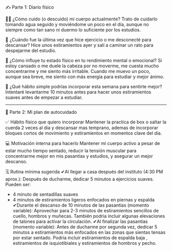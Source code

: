 ✍️ Parte 1: Diario físico

🧍‍♂️ ¿Cómo cuido (o descuido) mi cuerpo actualmente?
Trato de cuidarlo tomando agua seguido y moviéndome un poco en el día, aunque no siempre como tan sano ni duermo lo suficiente por los estudios.

🧘 ¿Cuándo fue la última vez que hice ejercicio o me desconecté para descansar?
Hice unos estiramientos ayer y salí a caminar un rato para despejarme del estudio.

📌 ¿Cómo influye tu estado físico en tu rendimiento mental o emocional?
Si estoy cansado o me duele la cabeza por no moverme, me cuesta mucho concentrarme y me siento más irritable. Cuando me muevo un poco, aunque sea breve, me siento con más energía para estudiar y mejor ánimo.

🌱 ¿Qué hábito simple podrías incorporar esta semana para sentirte mejor?
Intentaré levantarme 10 minutos antes para hacer unos estiramientos suaves antes de empezar a estudiar.

------------------------------------------------------

🚀 Parte 2: Mi plan de autocuidado

✅ Hábito físico que quiero incorporar
Mantener la practica de box o saltar la cuerda 2 veces al dia y descansar mas temprano, ademas de incorporar bloques cortos de movimiento y estiramientos en momentos clave del día.

💻 Motivación interna para hacerlo
Mantener mi cuerpo activo a pesar de estar mucho tiempo sentado, reducir la tensión muscular para concentrarme mejor en mis pasantías y estudios, y asegurar un mejor descanso.

🗓️ Rutina mínima sugerida
✔Al llegar a casa después del instituto (4:30 PM aprox.):
Después de ducharme, dedicar 5 minutos a ejercicios suaves. Pueden ser:
- 4 minuto de sentadillas suaves 
- 4 minutos de estiramientos ligeros enfocados en piernas y espalda 
✔Durante el descanso de 10 minutos de las pasantías (momento variable):
Aprovechar para 2-3 minutos de estiramientos sencillos de cuello, hombros y muñecas. También podria incluir algunas elevaciones de talones para activar la circulación.
✔Al finalizar las pasantías (momento variable):
Antes de ducharme por segunda vez, dedicar 5 minutos a estiramientos más enfocados en las zonas que sientas tensas por estar sentado. Podria incluir estiramientos de espalda baja , estiramientos de isquiotibiales  y estiramientos de hombros y pecho.
